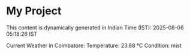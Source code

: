 # My Project

This content is dynamically generated in Indian Time (IST): 2025-08-06 05:18:26 IST


Current Weather in Coimbatore:
Temperature: 23.88 °C
Condition: mist
